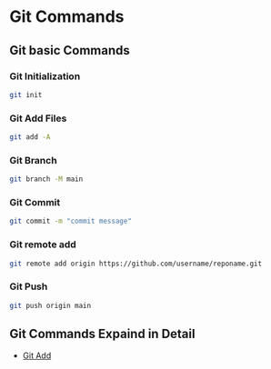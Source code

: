 # Git Commands

## Git basic Commands

### Git Initialization

```bash
git init
```

### Git Add Files

```bash
git add -A
```

### Git Branch

```bash
git branch -M main
```

### Git Commit

```bash
git commit -m "commit message"
```

### Git remote add

```bash
git remote add origin https://github.com/username/reponame.git
```

### Git Push

```bash
git push origin main
```

## Git Commands Expaind in Detail

- [Git Add](git-add-explanation.md)
